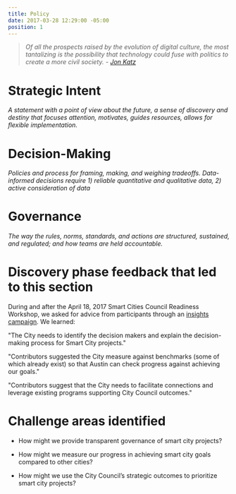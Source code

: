 ```yaml
---
title: Policy
date: 2017-03-28 12:29:00 -05:00
position: 1
---
```


> *Of all the prospects raised by the evolution of digital culture, the most tantalizing is the possibility that technology could fuse with politics to create a more civil society. -  [Jon Katz](https://en.wikipedia.org/wiki/Jon_Katz)*

# Strategic Intent

*A statement with a point of view about the future, a sense of discovery and destiny that focuses attention, motivates, guides resources, allows for flexible implementation.*

# Decision-Making

*Policies and process for framing, making, and weighing tradeoffs. Data-informed decisions require 1) reliable quantitative and qualitative data, 2) active consideration of data*

# Governance

*The way the rules, norms, standards, and actions are structured, sustained, and regulated; and how teams are held accountable.*

# Discovery phase feedback that led to this section

During and after the April 18, 2017 Smart Cities Council Readiness Workshop, we asked for advice from participants through an [insights campaign](http://insights.austintexas.gov/Austin/1001/insights). We learned:

"The City needs to identify the decision makers and explain the decision-making process for Smart City projects."

"Contributors suggested the City measure against benchmarks (some of which already exist) so that Austin can check progress against achieving our goals."

"Contributors suggest that the City needs to facilitate connections and leverage existing programs supporting City Council outcomes."

# Challenge areas identified

* How might we provide transparent governance of smart city projects? 

* How might we measure our progress in achieving smart city goals compared to other cities?

* How might we use the City Council’s strategic outcomes to prioritize smart city projects?